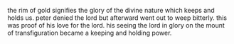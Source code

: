 the rim of gold signifies the glory of the divine nature which keeps and holds us.
peter denied the lord but afterward went out to weep bitterly. this was proof of his love for the lord. his seeing the lord in glory on the mount of transfiguration became a keeping and holding power.
